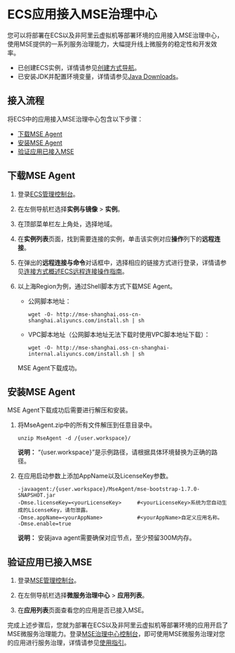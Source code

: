# ECS应用接入MSE治理中心

您可以将部署在ECS以及非阿里云虚拟机等部署环境的应用接入MSE治理中心，使用MSE提供的一系列服务治理能力，大幅提升线上微服务的稳定性和开发效率。

-   已创建ECS实例，详情请参见[创建方式导航](/cn.zh-CN/实例/创建实例/创建方式导航.md)。
-   已安装JDK并配置环境变量，详情请参见[Java Downloads](https://www.oracle.com/downloads/)。

## 接入流程

将ECS中的应用接入MSE治理中心包含以下步骤：

-   [下载MSE Agent](#section_il5_w4o_fki)
-   [安装MSE Agent](#section_nio_xc6_54v)
-   [验证应用已接入MSE](#section_wfq_ohg_8zr)

## 下载MSE Agent

1.  登录[ECS管理控制台](https://ecs.console.aliyun.com)。

2.  在左侧导航栏选择**实例与镜像** \> **实例**。

3.  在顶部菜单栏左上角处，选择地域。

4.  在**实例列表**页面，找到需要连接的实例，单击该实例对应**操作**列下的**远程连接**。

5.  在弹出的**远程连接与命令**对话框中，选择相应的链接方式进行登录，详情请参见[连接方式概述ECS远程连接操作指南](/cn.zh-CN/实例/连接实例/连接方式概述.md)。

6.  以上海Region为例，通过Shell脚本方式下载MSE Agent。

    -   公网脚本地址：

        ```
        wget -O- http://mse-shanghai.oss-cn-shanghai.aliyuncs.com/install.sh | sh
        ```

    -   VPC脚本地址（公网脚本地址无法下载时使用VPC脚本地址下载）：

        ```
        wget -O- http://mse-shanghai.oss-cn-shanghai-internal.aliyuncs.com/install.sh | sh
        ```

    MSE Agent下载成功。


## 安装MSE Agent

MSE Agent下载成功后需要进行解压和安装。

1.  将MseAgent.zip中的所有文件解压到任意目录中。

    ```
    unzip MseAgent -d /{user.workspace}/
    ```

    **说明：** “\{user.workspace\}”是示例路径，请根据具体环境替换为正确的路径。

2.  在应用启动参数上添加AppName以及LicenseKey参数。

    ```
    -javaagent:/{user.workspace}/MseAgent/mse-bootstrap-1.7.0-SNAPSHOT.jar
    -Dmse.licenseKey=<yourLicenseKey>     #<yourLicenseKey>系统为您自动生成的LicenseKey，请勿泄露。
    -Dmse.appName=<yourAppName>           #<yourAppName>自定义应用名称。
    -Dmse.enable=true
    ```

    **说明：** 安装java agent需要确保对应节点，至少预留300M内存。


## 验证应用已接入MSE

1.  登录[MSE管理控制台](https://mse.console.aliyun.com)。

2.  在左侧导航栏选择**微服务治理中心** \> **应用列表**。

3.  在**应用列表**页面查看您的应用是否已接入MSE。


完成上述步骤后，您就为部署在ECS以及非阿里云虚拟机等部署环境的应用开启了MSE微服务治理能力。登录[MSE治理中心控制台](http://edasmsc.console.aliyun.com)，即可使用MSE微服务治理对您的应用进行服务治理，详情请参见[使用指引](/cn.zh-CN/.md)。

